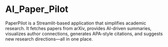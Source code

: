# AI_Paper_Pilot
PaperPilot is a Streamlit-based application that simplifies academic research. It fetches papers from arXiv, provides AI-driven summaries, visualizes author connections, generates APA-style citations, and suggests new research directions—all in one place.
